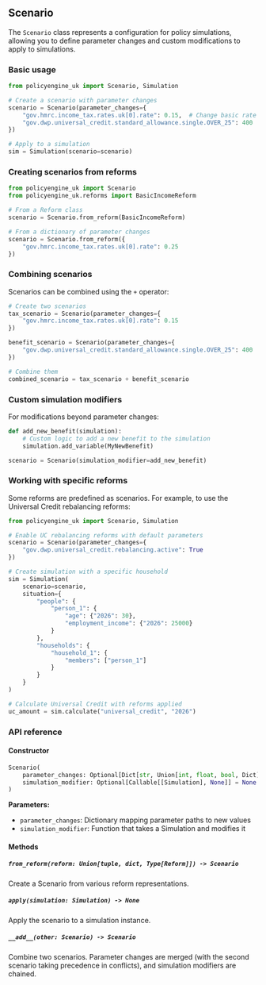 ## Scenario

The `Scenario` class represents a configuration for policy simulations, allowing you to define parameter changes and custom modifications to apply to simulations.

### Basic usage

```python
from policyengine_uk import Scenario, Simulation

# Create a scenario with parameter changes
scenario = Scenario(parameter_changes={
    "gov.hmrc.income_tax.rates.uk[0].rate": 0.15,  # Change basic rate to 15%
    "gov.dwp.universal_credit.standard_allowance.single.OVER_25": 400
})

# Apply to a simulation
sim = Simulation(scenario=scenario)
```

### Creating scenarios from reforms

```python
from policyengine_uk import Scenario
from policyengine_uk.reforms import BasicIncomeReform

# From a Reform class
scenario = Scenario.from_reform(BasicIncomeReform)

# From a dictionary of parameter changes
scenario = Scenario.from_reform({
    "gov.hmrc.income_tax.rates.uk[0].rate": 0.25
})
```

### Combining scenarios

Scenarios can be combined using the `+` operator:

```python
# Create two scenarios
tax_scenario = Scenario(parameter_changes={
    "gov.hmrc.income_tax.rates.uk[0].rate": 0.15
})

benefit_scenario = Scenario(parameter_changes={
    "gov.dwp.universal_credit.standard_allowance.single.OVER_25": 400
})

# Combine them
combined_scenario = tax_scenario + benefit_scenario
```

### Custom simulation modifiers

For modifications beyond parameter changes:

```python
def add_new_benefit(simulation):
    # Custom logic to add a new benefit to the simulation
    simulation.add_variable(MyNewBenefit)

scenario = Scenario(simulation_modifier=add_new_benefit)
```

### Working with specific reforms

Some reforms are predefined as scenarios. For example, to use the Universal Credit rebalancing reforms:

```python
from policyengine_uk import Scenario, Simulation

# Enable UC rebalancing reforms with default parameters
scenario = Scenario(parameter_changes={
    "gov.dwp.universal_credit.rebalancing.active": True
})

# Create simulation with a specific household
sim = Simulation(
    scenario=scenario,
    situation={
        "people": {
            "person_1": {
                "age": {"2026": 30},
                "employment_income": {"2026": 25000}
            }
        },
        "households": {
            "household_1": {
                "members": ["person_1"]
            }
        }
    }
)

# Calculate Universal Credit with reforms applied
uc_amount = sim.calculate("universal_credit", "2026")
```

### API reference

#### Constructor

```python
Scenario(
    parameter_changes: Optional[Dict[str, Union[int, float, bool, Dict]]] = None,
    simulation_modifier: Optional[Callable[[Simulation], None]] = None
)
```

**Parameters:**
- `parameter_changes`: Dictionary mapping parameter paths to new values
- `simulation_modifier`: Function that takes a Simulation and modifies it

#### Methods

##### `from_reform(reform: Union[tuple, dict, Type[Reform]]) -> Scenario`
Create a Scenario from various reform representations.

##### `apply(simulation: Simulation) -> None`
Apply the scenario to a simulation instance.

##### `__add__(other: Scenario) -> Scenario`
Combine two scenarios. Parameter changes are merged (with the second scenario taking precedence in conflicts), and simulation modifiers are chained.